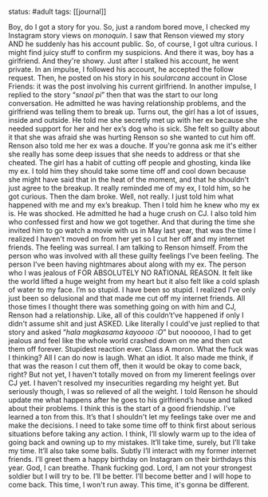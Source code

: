 status: #adult 
tags: [[journal]]

Boy, do I got a story for you. So, just a random bored move, I checked my Instagram story views on *monoquin*. I saw that Renson viewed my story AND he suddenly has his account public. So, of course, I got ultra curious. I might find juicy stuff to confirm my suspicions. And there it was, boy has a girlfriend. And they're showy. Just after I stalked his account, he went private. In an impulse, I followed his account, he accepted the follow request. Then, he posted on his story in his *soularcana* account in Close Friends: it was the post involving his current girlfriend. In another impulse, I replied to the story “*snaol pi*” then that was the start to our long conversation. He admitted he was having relationship problems, and the girlfriend was telling them to break up. Turns out, the girl has a lot of issues, inside and outside. He told me she secretly met up with her ex because she needed support for her and her ex’s dog who is sick. She felt so guilty about it that she was afraid she was hurting Renson so she wanted to cut him off. Renson also told me her ex was a douche. If you're gonna ask me it's either she really has some deep issues that she needs to address or that she cheated. The girl has a habit of cutting off people and ghosting, kinda like my ex. I told him they should take some time off and cool down because she might have said that in the heat of the moment, and that he shouldn't just agree to the breakup. It really reminded me of my ex, I told him, so he got curious. Then the dam broke. Well, not really. I just told him what happened with me and my ex’s breakup. Then I told him he knew who my ex is. He was shocked. He admitted he had a huge crush on CJ. I also told him who confessed first and how we got together. And that during the time she invited him to go watch a movie with us in May last year, that was the time I realized I haven't moved on from her yet so I cut her off and my internet friends. The feeling was surreal. I am talking to Renson himself. From the person who was involved with all these guilty feelings I’ve been feeling. The person I’ve been having nightmares about along with my ex. The person who I was jealous of FOR ABSOLUTELY NO RATIONAL REASON. It felt like the world lifted a huge weight from my heart but it also felt like a cold splash of water to my face. I’m so stupid. I have been so stupid. I realized I’ve only just been so delusional and that made me cut off my internet friends. All those times I thought there was something going on with him and CJ, Renson had a relationship. Like, all of this couldn’t’ve happened if only I didn't assume shit and just ASKED. Like literally I could've just replied to that story and asked “*hala magkasama kayoooo :O*” but noooooo, I had to get jealous and feel like the whole world crashed down on me and then cut them off forever. Stupidest reaction ever. Class A moron. What the fuck was I thinking? All I can do now is laugh. What an idiot. It also made me think, if that was the reason I cut them off, then it would be okay to come back, right? But not yet, I haven't totally moved on from my limerent feelings over CJ yet. I haven't resolved my insecurities regarding my height yet. But seriously though, I was so relieved of all the weight. I told Renson he should update me what happens after he goes to his girlfriend’s house and talked about their problems. I think this is the start of a good friendship. I’ve learned a ton from this. It’s that I shouldn't let my feelings take over me and make the decisions. I need to take some time off to think first about serious situations before taking any action. I think, I’ll slowly warm up to the idea of going back and owning up to my mistakes. It’ll take time, surely, but I’ll take my time. It’ll also take some balls. Subtly I’ll interact with my former internet friends. I’ll greet them a happy birthday on Instagram on their birthdays this year. God, I can breathe. Thank fucking god. Lord, I am not your strongest soldier but I will try to be. I’ll be better. I’ll become better and I will hope to come back. This time, I won't run away. This time, it's gonna be different.